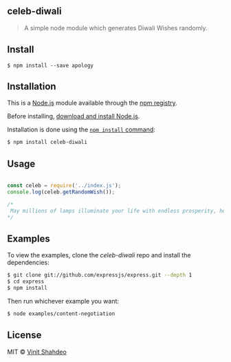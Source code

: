 ## celeb-diwali

> A simple node module which generates Diwali Wishes randomly.


## Install

```
$ npm install --save apology
```

## Installation

This is a [Node.js](https://nodejs.org/en/) module available through the
[npm registry](https://www.npmjs.com/).

Before installing, [download and install Node.js](https://nodejs.org/en/download/).

Installation is done using the
[`npm install` command](https://docs.npmjs.com/getting-started/installing-npm-packages-locally):

```bash
$ npm install celeb-diwali
```

## Usage

```js

const celeb = require('../index.js');
console.log(celeb.getRandomWish());

/*
 May millions of lamps illuminate your life with endless prosperity, health, and wealth forever…wishes you & your family a very ― Happy Diwali!
*/

```

## Examples

  To view the examples, clone the *celeb-diwali* repo and install the dependencies:

```bash
$ git clone git://github.com/expressjs/express.git --depth 1
$ cd express
$ npm install
```

  Then run whichever example you want:

```bash
$ node examples/content-negotiation
```

## License

MIT &copy; [Vinit Shahdeo](http://vinitshahdeo.com)